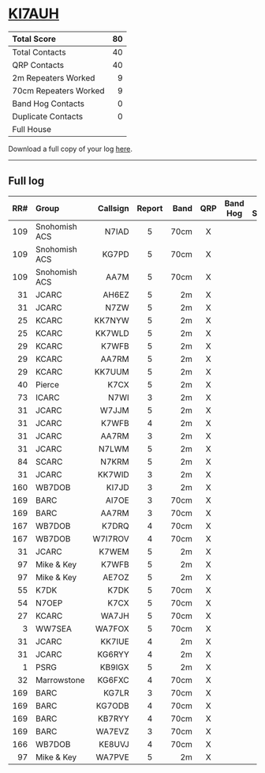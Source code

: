 # [KI7AUH](https://www.qrz.com/db/KI7AUH)

| Total Score           |   80 |
|:----------------------|-----:|
| Total Contacts        |   40 |
| QRP Contacts          |   40 |
| 2m Repeaters Worked   |    9 |
| 70cm Repeaters Worked |    9 |
| Band Hog Contacts     |    0 |
| Duplicate Contacts    |    0 |
| Full House            |      |

Download a full copy of your log [here](/results/KI7AUH/log.csv).

---

## Full log


|   RR# | Group         |   Callsign |  Report  |   Band |  QRP  |  Band Hog  |   QSO Score |
|------:|:--------------|-----------:|:--------:|-------:|:-----:|:----------:|------------:|
|   109 | Snohomish ACS |      N7IAD |    5     |   70cm |   X   |            |           2 |
|   109 | Snohomish ACS |      KG7PD |    5     |   70cm |   X   |            |           2 |
|   109 | Snohomish ACS |       AA7M |    5     |   70cm |   X   |            |           2 |
|    31 | JCARC         |      AH6EZ |    5     |     2m |   X   |            |           2 |
|    31 | JCARC         |       N7ZW |    5     |     2m |   X   |            |           2 |
|    25 | KCARC         |     KK7NYW |    5     |     2m |   X   |            |           2 |
|    25 | KCARC         |     KK7WLD |    5     |     2m |   X   |            |           2 |
|    29 | KCARC         |      K7WFB |    5     |     2m |   X   |            |           2 |
|    29 | KCARC         |      AA7RM |    5     |     2m |   X   |            |           2 |
|    29 | KCARC         |     KK7UUM |    5     |     2m |   X   |            |           2 |
|    40 | Pierce        |       K7CX |    5     |     2m |   X   |            |           2 |
|    73 | ICARC         |       N7WI |    3     |     2m |   X   |            |           2 |
|    31 | JCARC         |      W7JJM |    5     |     2m |   X   |            |           2 |
|    31 | JCARC         |      K7WFB |    4     |     2m |   X   |            |           2 |
|    31 | JCARC         |      AA7RM |    3     |     2m |   X   |            |           2 |
|    31 | JCARC         |      N7LWM |    5     |     2m |   X   |            |           2 |
|    84 | SCARC         |      N7KRM |    5     |     2m |   X   |            |           2 |
|    31 | JCARC         |     KK7WID |    3     |     2m |   X   |            |           2 |
|   160 | WB7DOB        |      KI7JD |    3     |     2m |   X   |            |           2 |
|   169 | BARC          |      AI7OE |    3     |   70cm |   X   |            |           2 |
|   169 | BARC          |      AA7RM |    3     |   70cm |   X   |            |           2 |
|   167 | WB7DOB        |      K7DRQ |    4     |   70cm |   X   |            |           2 |
|   167 | WB7DOB        |    W7I7ROV |    4     |   70cm |   X   |            |           2 |
|    31 | JCARC         |      K7WEM |    5     |     2m |   X   |            |           2 |
|    97 | Mike & Key    |      K7WFB |    5     |     2m |   X   |            |           2 |
|    97 | Mike & Key    |      AE7OZ |    5     |     2m |   X   |            |           2 |
|    55 | K7DK          |       K7DK |    5     |   70cm |   X   |            |           2 |
|    54 | N7OEP         |       K7CX |    5     |   70cm |   X   |            |           2 |
|    27 | KCARC         |      WA7JH |    5     |   70cm |   X   |            |           2 |
|     3 | WW7SEA        |     WA7FOX |    5     |   70cm |   X   |            |           2 |
|    31 | JCARC         |     KK7IUE |    4     |     2m |   X   |            |           2 |
|    31 | JCARC         |     KG6RYY |    4     |     2m |   X   |            |           2 |
|     1 | PSRG          |     KB9IGX |    5     |     2m |   X   |            |           2 |
|    32 | Marrowstone   |     KG6FXC |    4     |   70cm |   X   |            |           2 |
|   169 | BARC          |      KG7LR |    3     |   70cm |   X   |            |           2 |
|   169 | BARC          |     KG7ODB |    4     |   70cm |   X   |            |           2 |
|   169 | BARC          |     KB7RYY |    4     |   70cm |   X   |            |           2 |
|   169 | BARC          |     WA7EVZ |    3     |   70cm |   X   |            |           2 |
|   166 | WB7DOB        |     KE8UVJ |    4     |   70cm |   X   |            |           2 |
|    97 | Mike & Key    |     WA7PVE |    5     |     2m |   X   |            |           2 |